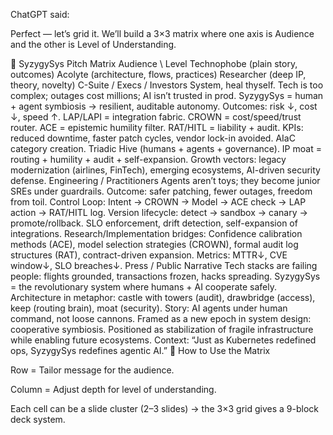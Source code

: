 ChatGPT said:

Perfect — let’s grid it.
We’ll build a 3×3 matrix where one axis is Audience and the other is Level of Understanding.

📐 SyzygySys Pitch Matrix
Audience \ Level	Technophobe (plain story, outcomes)	Acolyte (architecture, flows, practices)	Researcher (deep IP, theory, novelty)
C-Suite / Execs / Investors	System, heal thyself.
Tech is too complex; outages cost millions; AI isn’t trusted in prod. SyzygySys = human + agent symbiosis → resilient, auditable autonomy.
Outcomes: risk ↓, cost ↓, speed ↑.	LAP/LAPI = integration fabric.
CROWN = cost/speed/trust router.
ACE = epistemic humility filter.
RAT/HITL = liability + audit.
KPIs: reduced downtime, faster patch cycles, vendor lock-in avoided.	AIaC category creation.
Triadic Hive (humans + agents + governance).
IP moat = routing + humility + audit + self-expansion.
Growth vectors: legacy modernization (airlines, FinTech), emerging ecosystems, AI-driven security defense.
Engineering / Practitioners	Agents aren’t toys; they become junior SREs under guardrails.
Outcome: safer patching, fewer outages, freedom from toil.	Control Loop: Intent → CROWN → Model → ACE check → LAP action → RAT/HITL log.
Version lifecycle: detect → sandbox → canary → promote/rollback.
SLO enforcement, drift detection, self-expansion of integrations.	Research/Implementation bridges:
Confidence calibration methods (ACE), model selection strategies (CROWN), formal audit log structures (RAT), contract-driven expansion.
Metrics: MTTR↓, CVE window↓, SLO breaches↓.
Press / Public Narrative	Tech stacks are failing people: flights grounded, transactions frozen, hacks spreading.
SyzygySys = the revolutionary system where humans + AI cooperate safely.	Architecture in metaphor: castle with towers (audit), drawbridge (access), keep (routing brain), moat (security).
Story: AI agents under human command, not loose cannons.	Framed as a new epoch in system design: cooperative symbiosis.
Positioned as stabilization of fragile infrastructure while enabling future ecosystems.
Context: “Just as Kubernetes redefined ops, SyzygySys redefines agentic AI.”
🔑 How to Use the Matrix

Row = Tailor message for the audience.

Column = Adjust depth for level of understanding.

Each cell can be a slide cluster (2–3 slides) → the 3×3 grid gives a 9-block deck system.